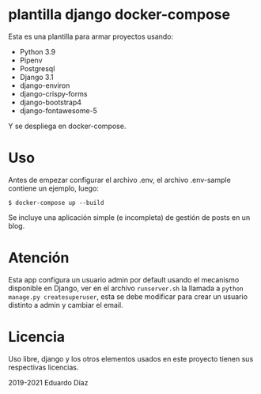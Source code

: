 # plantilla django docker-compose

Esta es una plantilla para armar proyectos usando:

- Python 3.9
- Pipenv
- Postgresql
- Django 3.1
- django-environ
- django-crispy-forms
- django-bootstrap4
- django-fontawesome-5

Y se despliega en docker-compose.


# Uso

Antes de empezar configurar el archivo .env, el archivo .env-sample contiene un ejemplo, luego:

    $ docker-compose up --build
    
Se incluye una aplicación simple (e incompleta) de gestión de posts en un blog.

# Atención

Esta app configura un usuario admin por default usando el mecanismo disponible en Django, ver en el archivo `runserver.sh` la llamada a `python manage.py createsuperuser`, esta se debe modificar para crear un usuario distinto a admin y cambiar el email.
    
#  Licencia

Uso libre, django y los otros elementos usados en este proyecto tienen sus respectivas licencias.

2019-2021 Eduardo Díaz

    
    
